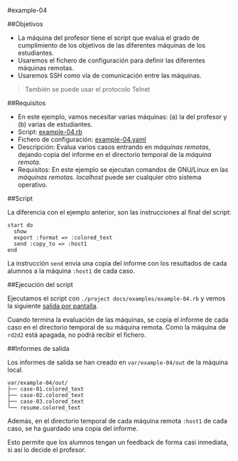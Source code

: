 
#example-04


##Objetivos
* La máquina del profesor tiene el script que evalua el grado de cumplimiento 
  de los objetivos de las diferentes máquinas de los estudiantes.
* Usaremos el fichero de configuración para definir las diferentes máquinas remotas.
* Usaremos SSH como vía de comunicación entre las máquinas.

> También se puede usar el protocolo Telnet

##Requisitos

* En este ejemplo, vamos necesitar varias máquinas: 
    (a) la del profesor y 
    (b) varias de estudiantes.
* Script: [example-04.rb](../../../examples/example-04.rb) 
* Fichero de configuración: [example-04.yaml](../../../examples/example-04.yaml)
* Descripción: Evalua varios casos entrando en *máquinas remotas*, dejando 
copia del informe en el directorio temporal de la *máquina remota*.
* Requisitos: En este ejemplo se ejecutan comandos de GNU/Linux en las *máquinas remotas*.
*localhost* puede ser cualquier otro sistema operativo.

##Script

La diferencia con el ejemplo anterior, son las instrucciones al final del script:

```
start do
  show
  export :format => :colored_text
  send :copy_to => :host1
end
```

La instrucción `send` envía una copia del informe con los resultados 
de cada alumnos a la máquina `:host1` de cada caso.

##Ejecución del script

Ejecutamos el script con `./project docs/examples/example-04.rb` y vemos la siguiente 
[salida por pantalla](./resume.colored_text).

Cuando termina la evaluación de las máquinas, se copia el informe 
de cada caso en el directorio temporal de su máquina remota. Como la máquina
de `rd2d2` está apagada, no podrá recibir el fichero.

##Informes de salida

Los informes de salida se han creado en `var/example-04/out` de la máquina
local.

```
var/example-04/out/
├── case-01.colored_text
├── case-02.colored_text
├── case-03.colored_text
└── resume.colored_text
``` 

Además, en el directorio temporal de cada máquina remota `:host1` de cada caso,
se ha guardado una copia del informe.

Esto permite que los alumnos tengan un feedback de forma casi inmediata, si
así lo decide el profesor.
